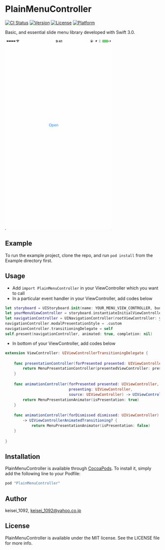 # PlainMenuController

[![CI Status](http://img.shields.io/travis/keisei_1092/PlainMenuController.svg?style=flat)](https://travis-ci.org/keisei_1092/PlainMenuController)
[![Version](https://img.shields.io/cocoapods/v/PlainMenuController.svg?style=flat)](http://cocoapods.org/pods/PlainMenuController)
[![License](https://img.shields.io/cocoapods/l/PlainMenuController.svg?style=flat)](http://cocoapods.org/pods/PlainMenuController)
[![Platform](https://img.shields.io/cocoapods/p/PlainMenuController.svg?style=flat)](http://cocoapods.org/pods/PlainMenuController)

Basic, and essential slide menu library developed with Swift 3.0.

![ScreenShot](ScreenShot.gif)

## Example

To run the example project, clone the repo, and run `pod install` from the Example directory first.

## Usage

* Add `import PlainMenuController` in your ViewController which you want to call
* In a particular event handler in your ViewController, add codes below

```swift
let storyboard = UIStoryboard.init(name: YOUR_MENU_VIEW_CONTROLLER, bundle: nil)
let yourMenuViewController = storyboard.instantiateInitialViewController() as! YourMenuViewControllerClass
let navigationController = UINavigationController(rootViewController: yourMenuViewController)
navigationController.modalPresentationStyle = .custom
navigationController.transitioningDelegate = self
self.present(navigationController, animated: true, completion: nil)
```

* In bottom of your ViewController, add codes below

```swift
extension ViewController: UIViewControllerTransitioningDelegate {

    func presentationController(forPresented presented: UIViewController, presenting: UIViewController?, source: UIViewController) -> UIPresentationController? {
        return MenuPresentationController(presentedViewController: presented, presenting: presenting)
    }

    func animationController(forPresented presented: UIViewController,
                             presenting: UIViewController,
                             source: UIViewController) -> UIViewControllerAnimatedTransitioning? {
        return MenuPresentationAnimator(isPresentation: true)
    }

    func animationController(forDismissed dismissed: UIViewController)
        -> UIViewControllerAnimatedTransitioning? {
            return MenuPresentationAnimator(isPresentation: false)
    }

}
```

## Installation

PlainMenuController is available through [CocoaPods](http://cocoapods.org). To install
it, simply add the following line to your Podfile:

```ruby
pod "PlainMenuController"
```

## Author

keisei_1092, keisei_1092@yahoo.co.jp

## License

PlainMenuController is available under the MIT license. See the LICENSE file for more info.
